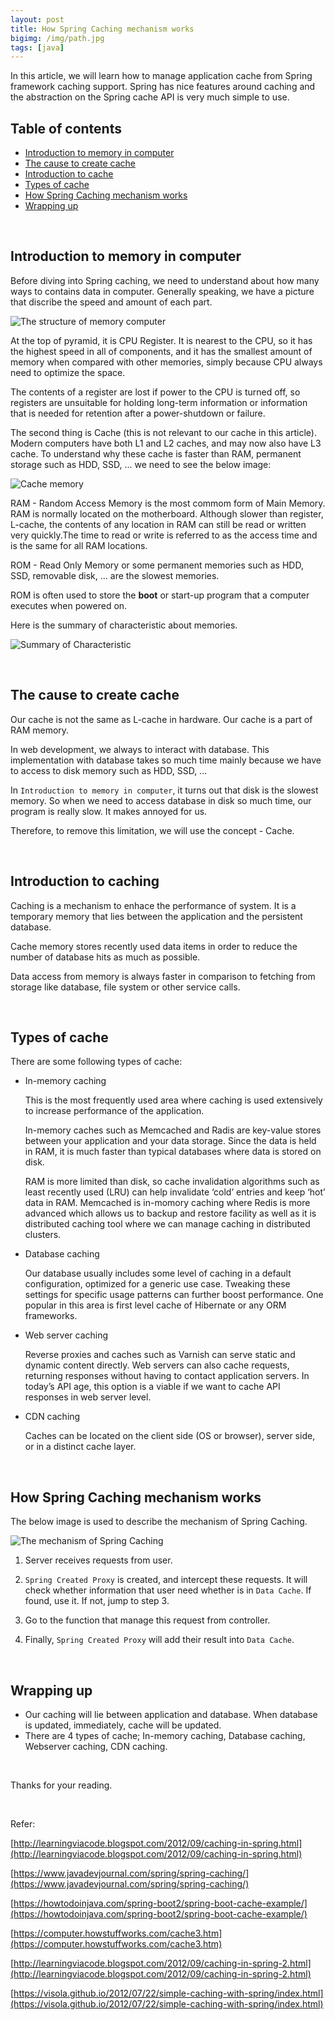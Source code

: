 ```yaml
---
layout: post
title: How Spring Caching mechanism works
bigimg: /img/path.jpg
tags: [java]
---
```


In this article, we will learn how to manage application cache from Spring framework caching support. Spring has nice features around caching and the abstraction on the Spring cache API is very much simple to use.

## Table of contents
- [Introduction to memory in computer](#introduction-to-memory-in-computer)
- [The cause to create cache](#the-cause-to-create-cache)
- [Introduction to cache](#introduction-to-cache)
- [Types of cache](#types-of-cache)
- [How Spring Caching mechanism works](#how-spring-caching-mechanism-works)
- [Wrapping up](#wrapping-up)


<br>

## Introduction to memory in computer
Before diving into Spring caching, we need to understand about how many ways to contains data in computer. Generally speaking, we have a picture that discribe the speed and amount of each part.

![The structure of memory computer](../img/Java-common/spring-caching/memory-structure.gif)

At the top of pyramid, it is CPU Register. It is nearest to the CPU, so it has the highest speed in all of components, and it has the smallest amount of memory when compared with other memories, simply because CPU always need to optimize the space.

The contents of a register are lost if power to the CPU is turned off, so registers are unsuitable for holding long-term information or information that is needed for retention after a power-shutdown or failure. 

The second thing is Cache (this is not relevant to our cache in this article). Modern computers have both L1 and L2 caches, and may now also have L3 cache. To understand why these cache is faster than RAM, permanent storage such as HDD, SSD, ... we need to see the below image:

![Cache memory](../img/Java-common/spring-caching/cache-memory.jpg)

RAM - Random Access Memory is the most commom form of Main Memory. RAM is normally located on the motherboard. Although slower than register, L-cache, the contents of any location in RAM can still be read or written very quickly.The time to read or write is referred to as the access time and is the same for all RAM locations. 

ROM - Read Only Memory or some permanent memories such as HDD, SSD, removable disk, ... are the slowest memories. 

ROM is often used to store the **boot** or start-up program that a computer executes when powered on.

Here is the summary of characteristic about memories.

![Summary of Characteristic](../img/Java-common/spring-caching/summary-of-characteristic.png)

<br>

## The cause to create cache
Our cache is not the same as L-cache in hardware. Our cache is a part of RAM memory.

In web development, we always to interact with database. This implementation with database takes so much time mainly because we have to access to disk memory such as HDD, SSD, ... 

In ```Introduction to memory in computer```, it turns out that disk is the slowest memory. So when we need to access database in disk so much time, our program is really slow. It makes annoyed for us.

Therefore, to remove this limitation, we will use the concept - Cache. 

<br>

## Introduction to caching
Caching is a mechanism to enhace the performance of system. It is a temporary memory that lies between the application and the persistent database. 

Cache memory stores recently used data items in order to reduce the number of database hits as much as possible.

Data access from memory is always faster in comparison to fetching from storage like database, file system or other service calls.

<br>

## Types of cache
There are some following types of cache:
- In-memory caching

     This is the most frequently used area where caching is used extensively to increase performance of the application.
     
    In-memory caches such as Memcached and Radis are key-value stores between your application and your data storage. Since the data is held in RAM, it is much faster than typical databases where data is stored on disk.

    RAM is more limited than disk, so cache invalidation algorithms such as least recently used (LRU) can help invalidate ‘cold’ entries and keep ‘hot’ data in RAM. Memcached is in-momory caching where Redis is more advanced which allows us to backup and restore facility as well as it is distributed caching tool where we can manage caching in distributed clusters.

- Database caching

    Our database usually includes some level of caching in a default configuration, optimized for a generic use case. Tweaking these settings for specific usage patterns can further boost performance. One popular in this area is first level cache of Hibernate or any ORM frameworks.

- Web server caching

    Reverse proxies and caches such as Varnish can serve static and dynamic content directly. Web servers can also cache requests, returning responses without having to contact application servers. In today’s API age, this option is a viable if we want to cache API responses in web server level.

- CDN caching

    Caches can be located on the client side (OS or browser), server side, or in a distinct cache layer.

<br>

## How Spring Caching mechanism works
The below image is used to describe the mechanism of Spring Caching.

![The mechanism of Spring Caching](../img/Java-common/spring-caching/spring-caching-mechanism.jpg)

1. Server receives requests from user.

2. ```Spring Created Proxy``` is created, and intercept these requests. It will check whether information that user need whether is in ```Data Cache```. If found, use it. If not, jump to step 3. 


3. Go to the function that manage this request from controller.

4. Finally, ```Spring Created Proxy``` will add their result into ```Data Cache```.

<br>

## Wrapping up
- Our caching will lie between application and database. When database is updated, immediately, cache will be updated. 
- There are 4 types of cache; In-memory caching, Database caching, Webserver caching, CDN caching.

<br>

Thanks for your reading.

<br>

Refer:

[http://learningviacode.blogspot.com/2012/09/caching-in-spring.html](http://learningviacode.blogspot.com/2012/09/caching-in-spring.html)

[https://www.javadevjournal.com/spring/spring-caching/](https://www.javadevjournal.com/spring/spring-caching/)

[https://howtodoinjava.com/spring-boot2/spring-boot-cache-example/](https://howtodoinjava.com/spring-boot2/spring-boot-cache-example/)

[https://computer.howstuffworks.com/cache3.htm](https://computer.howstuffworks.com/cache3.htm)

[http://learningviacode.blogspot.com/2012/09/caching-in-spring-2.html](http://learningviacode.blogspot.com/2012/09/caching-in-spring-2.html)

[https://visola.github.io/2012/07/22/simple-caching-with-spring/index.html](https://visola.github.io/2012/07/22/simple-caching-with-spring/index.html)